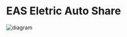 # EAS Eletric Auto Share

![diagram](https://www.plantuml.com/plantuml/svg/0/TLFBJiCm4BnNwZ-Odee4pOKJ9qAe0Ac5Y59LdAgjiwG69mxEEWN-1d7Wn5Vqnx3THzgedEoTdPrTxTWN9O4caybswqZaN9e4sPoeAC-3GCEYbmgQcvafKNEL4-RKuoeB8D42yagQmWJHsMai8QVnS11882p9GjF8iT-fLtZfTciGFjsF7wUJsyURwQ1_tR-xwXuxF4PTghpBfR3QUC8wqUhMiTTnnjOuUpF84Ypn1HX8au9cobYWKh92pKp6Abp-SYDLhsDbHnybOTOj5c1LuadenDXE0WfXaJ2-PGzst6QM0u5KgGezAm9QVhdGqNR58ONCphQcnPjmdpRjlrDtfiY2byftiWTB50i_ZSO6RoivGbq9ZatPeJK1RAq5LQCq6exg8Xiu-WHdpr8j6ammpaN1WSDEdt23Bd-MtxwP7v25Lurop4388UXN996djK3_r2NODkFdjGYVYwpeUAlRhGUKjTChT_pY7Ux3bJ5Rp8VxTkpd6YRKOdluWRrkcRkBgnzXtUNGjWxm_bdB0QP_30sytRh0F5d_b3y0)

